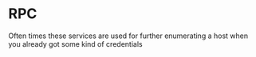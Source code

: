 # RPC

Often times these services are used for further enumerating a host when you already got some kind of credentials